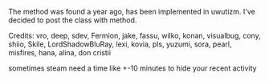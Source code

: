 The method was found a year ago, has been implemented in uwutizm. I've decided to post the class with method.

Credits: vro, deep, sdev, Fermion, jake, fassu, wilko, konan, visualbug, cony, shiio, Skile, LordShadowBluRay, lexi, kovia, pls, yuzumi, sora, pearl, misfires, hana, alina, don cristii


sometimes steam need a time like +-10 minutes to hide your recent activity

